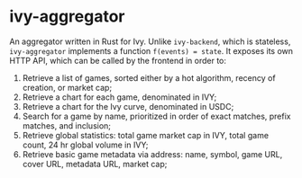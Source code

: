 # ivy-aggregator
An aggregator written in Rust for Ivy. Unlike `ivy-backend`, which is stateless, `ivy-aggregator`
implements a function `f(events) = state`. It exposes its own HTTP API, which can be called by the frontend
in order to:

1. Retrieve a list of games, sorted either by a hot algorithm, recency of creation, or market cap;
2. Retrieve a chart for each game, denominated in IVY;
3. Retrieve a chart for the Ivy curve, denominated in USDC;
4. Search for a game by name, prioritized in order of exact matches, prefix matches, and inclusion;
5. Retrieve global statistics: total game market cap in IVY, total game count, 24 hr global volume in IVY;
6. Retrieve basic game metadata via address: name, symbol, game URL, cover URL, metadata URL, market cap;
